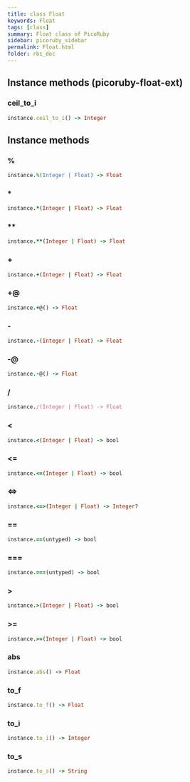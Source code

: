 ```yaml
---
title: class Float
keywords: Float
tags: [class]
summary: Float class of PicoRuby
sidebar: picoruby_sidebar
permalink: Float.html
folder: rbs_doc
---
```

## Instance methods (picoruby-float-ext)
### ceil_to_i

```ruby
instance.ceil_to_i() -> Integer
```
## Instance methods
### %

```ruby
instance.%(Integer | Float) -> Float
```
### *

```ruby
instance.*(Integer | Float) -> Float
```
### **

```ruby
instance.**(Integer | Float) -> Float
```
### +

```ruby
instance.+(Integer | Float) -> Float
```
### +@

```ruby
instance.+@() -> Float
```
### -

```ruby
instance.-(Integer | Float) -> Float
```
### -@

```ruby
instance.-@() -> Float
```
### /

```ruby
instance./(Integer | Float) -> Float
```
### <

```ruby
instance.<(Integer | Float) -> bool
```
### <=

```ruby
instance.<=(Integer | Float) -> bool
```
### <=>

```ruby
instance.<=>(Integer | Float) -> Integer?
```
### ==

```ruby
instance.==(untyped) -> bool
```
### ===

```ruby
instance.===(untyped) -> bool
```
### >

```ruby
instance.>(Integer | Float) -> bool
```
### >=

```ruby
instance.>=(Integer | Float) -> bool
```
### abs

```ruby
instance.abs() -> Float
```
### to_f

```ruby
instance.to_f() -> Float
```
### to_i

```ruby
instance.to_i() -> Integer
```
### to_s

```ruby
instance.to_s() -> String
```
